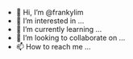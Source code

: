 - 👋 Hi, I’m @frankylim
- 👀 I’m interested in ...
- 🌱 I’m currently learning ...
- 💞️ I’m looking to collaborate on ...
- 📫 How to reach me ...

<!---
frankylim/frankylim is a ✨ special ✨ repository because its `README.md` (this file) appears on your GitHub profile.
You can click the Preview link to take a look at your changes.
--->
